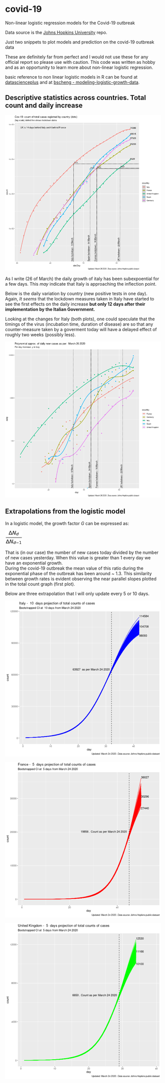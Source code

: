 # covid-19
Non-linear logistic regression models for the Covid-19 outbreak

Data source is the [Johns Hopkins University](https://github.com/CSSEGISandData/COVID-19) repo.

Just two snippets to plot models and prediction on the covid-19 outbreak data

These are definitely far from perfect and I would not use these for any official report so please use with caution. This code was written as hobby and as an opportunity to learn more about non-linear logistic regression.

basic reference to non linear logistic models in R can be found at [datascienceplus](https://datascienceplus.com/first-steps-with-non-linear-regression-in-r/) and at [bscheng - modeling-logistic-growth-data](https://bscheng.com/2014/05/07/modeling-logistic-growth-data-in-r/).

## Descriptive statistics across countries. Total count and daily increase



![alt text](https://github.com/artoo-git/covid-19/blob/master/images/Rplot06.png)



As I write (26 of March) the daily growth of italy has been subexpoential for a few days. This *may* indicate that Italy is approaching the inflection point. 

Below is the daily variation by country (new positive tests in one day). Again, *It seems* that the lockdown measures taken in Italy have started to see the first effects on the daily increase **but only 12 days after their implementation by the Italian Government.**

Looking at the changes for Italy (both plots), one could speculate that the timings of the virus (incubation time, duration of disease) are so that any counter-measure taken by a goverment today will have a delayed effect of roughly two weeks (possibly less).




![alt text](https://github.com/artoo-git/covid-19/blob/master/images/daycount.png)


## Extrapolations from the logistic model

In a logistic model, the growth factor *G* can be expressed as: 


![alt text](https://github.com/artoo-git/covid-19/blob/master/images/render.png)


That is (in our case) the number of new cases today divided by the number of new cases yesterday. When this value is greater than 1 every day we have an exponential growth.  
During the covid-19 outbreak the mean value of this ratio during the exponential phase of the outbreak has been around ~ 1.3. 
This similarity between growth rates is evident observing the near parallel slopes plotted in the total count graph (first plot).


Below are three extrapolation that I will only update every 5 or 10 days.



![alt text](https://github.com/artoo-git/covid-19/blob/master/images/ITmodel.png)

![alt text](https://github.com/artoo-git/covid-19/blob/master/images/FRmodel.png)

![alt text](https://github.com/artoo-git/covid-19/blob/master/images/UKmodel.png)


